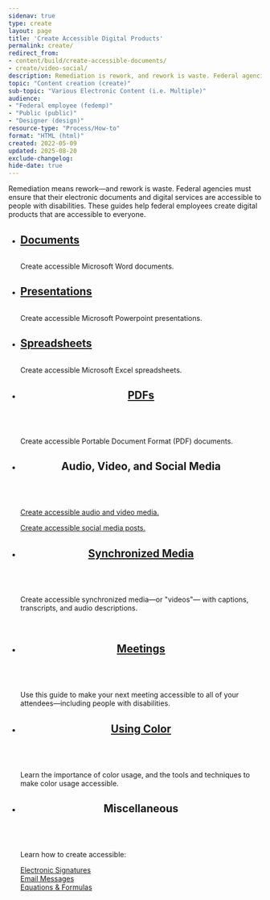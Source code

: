 ```yaml
---
sidenav: true
type: create
layout: page
title: 'Create Accessible Digital Products'
permalink: create/
redirect_from:
- content/build/create-accessible-documents/
- create/video-social/
description: Remediation is rework, and rework is waste. Federal agencies are responsible for ensuring their information and services are accessible to persons with disabilities. Federal employees can use our guides to create accessible electronic documents and digital services ensure access by everyone.
topic: "Content creation (create)"
sub-topic: "Various Electronic Content (i.e. Multiple)"
audience:
- "Federal employee (fedemp)"
- "Public (public)"
- "Designer (design)"
resource-type: "Process/How-to"
format: "HTML (html)"
created: 2022-05-09
updated: 2025-08-20
exclude-changelog: 
hide-date: true
---
```

Remediation means rework—and rework is waste. Federal agencies must ensure that their electronic documents and digital services are accessible to people with disabilities. These guides help federal employees create digital products that are accessible to everyone.

<section id="create-cards" class="usa-section">
<ul class="usa-card-group">
  <li class="usa-card tablet:grid-col-4 widescreen:grid-col-4">
    <div class="usa-card__container">
      <div class="usa-card__header">
        <h2 class="usa-card__heading font-family-sans"><a href="{{site.baseurl}}/create/documents/">Documents</a></h2>
      </div>
      <div class="usa-card__media">
        <div class="usa-card__img bg-blue">
          <img src="{{site.baseurl}}/assets/images/thumbnails/thumb-create-docx-col3.png" alt="" aria-hidden="true"/>
        </div>
      </div>
      <div class="usa-card__body">
        <p>Create accessible Microsoft Word documents.</p>
      </div>
    </div>
  </li>
  <li class="usa-card tablet:grid-col-4 widescreen:grid-col-4">
    <div class="usa-card__container">
      <div class="usa-card__header">
        <h2 class="usa-card__heading font-family-sans"><a href="{{site.baseurl}}/create/presentations/">Presentations</a></h2>
      </div>
      <div class="usa-card__media">
        <div class="usa-card__img bg-gold">
          <img src="{{site.baseurl}}/assets/images/thumbnails/thumb-create-pptx-col3.png" alt="" aria-hidden="true"/>
        </div>
      </div>
      <div class="usa-card__body">
        <p>Create accessible Microsoft Powerpoint presentations.</p>
      </div>
    </div>
  </li>
  <li class="usa-card tablet:grid-col-4 widescreen:grid-col-4">
    <div class="usa-card__container">
      <div class="usa-card__header">
       <h2 class="usa-card__heading font-family-sans"><a href="{{site.baseurl}}/create/spreadsheets/">Spreadsheets</a></h2>
      </div>
      <div class="usa-card__media">
        <div class="usa-card__img bg-mint">
          <img src="{{site.baseurl}}/assets/images/thumbnails/thumb-create-xlsx-col3.png" alt="" aria-hidden="true"/>
        </div>
      </div>
      <div class="usa-card__body">
        <p>Create accessible Microsoft Excel spreadsheets.</p>
      </div>
    </div>
  </li>
  <li class="tablet:grid-col-4 usa-card">
    <div class="usa-card__container">
      <header class="usa-card__header">
        <h2 class="usa-card__heading font-family-sans"><a href="{{site.baseurl}}/create/pdfs/">PDFs</a></h2>
      </header>
      <div class="usa-card__media">
        <div class="usa-card__img bg-red">
          <img src="{{site.baseurl}}/assets/images/thumbnails/thumb-create-pdf-col3.png" alt="" aria-hidden="true"/>
        </div>
      </div>
      <div class="usa-card__body">
        <p>Create accessible Portable Document Format (PDF) documents.</p>
      </div>
    </div>
  </li>
  <li class="tablet:grid-col-4 usa-card">
    <div class="usa-card__container">
      <header class="usa-card__header">
        <h2 class="usa-card__heading font-family-sans">Audio, Video, and Social Media</h2>
      </header>
      <div class="usa-card__media">
        <div class="usa-card__img bg-accent-warm">
          <img src="{{site.baseurl}}/assets/images/thumbnails/thumb-create-social-media-col3.png" alt="" aria-hidden="true"/>
        </div>
      </div>
      <div class="usa-card__body">
        <p><a href="{{site.baseurl}}/create/audio-video/">Create accessible audio and video media.</a></p>
        <p><a href="{{site.baseurl}}/create/social-media">Create accessible social media posts.</a></p>
      </div>
    </div>
  </li>
  <li class="tablet:grid-col-4 usa-card">
    <div class="usa-card__container">
      <header class="usa-card__header">
        <h2 class="usa-card__heading font-family-sans"><a href="{{site.baseurl}}/create/synchronized-media/">Synchronized Media</a></h2>
      </header>
      <div class="usa-card__media">
        <div class="usa-card__img bg-cyan">
          <img src="{{site.baseurl}}/assets/images/thumbnails/thumb-create-video-col3.png" alt="" aria-hidden="true"/>           
        </div>
      </div>
      <div class="usa-card__body">
        <p>Create accessible synchronized media&mdash;or "videos"&mdash; with captions, transcripts, and audio descriptions.</p>
      </div>
    </div>
  </li>
</ul>
​
<ul class="usa-card-group">
  <li class="tablet:grid-col-4 usa-card">
    <div class="usa-card__container">
      <header class="usa-card__header">
        <h2 class="usa-card__heading font-family-sans"><a href="{{site.baseurl}}/create/accessible-meetings/">Meetings</a></h2>
      </header>
      <div class="usa-card__media">
        <div class="usa-card__img bg-accent-cool">
          <img src="{{site.baseurl}}/assets/images/thumbnails/thumb-create-meetings-col3.png" alt="" aria-hidden="true"/>           
        </div>
      </div>
      <div class="usa-card__body">
        <p>Use this guide to make your next meeting accessible to all of your attendees&mdash;including people with disabilities.</p>
      </div>
    </div>
  </li>
  <li class="tablet:grid-col-4 usa-card">
    <div class="usa-card__container">
      <header class="usa-card__header">
        <h2 class="usa-card__heading font-family-sans"><a href="{{site.baseurl}}/create/making-color-usage-accessible/">Using Color</a></h2>
      </header>
      <div class="usa-card__media">
        <div class="usa-card__img bg-magenta">
          <img src="{{site.baseurl}}/assets/images/thumbnails/thumb-create-color-usage-col3.png" alt="" aria-hidden="true"/>           
        </div>
      </div>
      <div class="usa-card__body">
        <p>Learn the importance of color usage, and the tools and techniques to make color usage accessible.</p>
      </div>
    </div>
  </li>
  <li class="tablet:grid-col-4 usa-card">
    <div class="usa-card__container">
      <header class="usa-card__header">
        <h2 class="usa-card__heading font-family-sans">Miscellaneous</h2>
      </header>
      <div class="usa-card__media">
        <div class="usa-card__img bg-indigo">
          <img src="{{site.baseurl}}/assets/images/thumbnails/thumb-create-misc-col3.png" alt="" aria-hidden="true"/>           
        </div>
      </div>
      <div class="usa-card__body">
        <p>Learn how to create accessible:</p>
        <p>
          <a href="{{site.baseurl}}/create/electronic-signatures/">Electronic Signatures</a><br>
          <a href="{{site.baseurl}}/create/email-messages/">Email Messages</a><br>
          <a href="{{site.baseurl}}/create/accessible-equations-formulas/">Equations & Formulas</a>
        </p>
      </div>
    </div>
  </li>
</ul>
​
</section>

 [1]: https://www.access-board.gov/guidelines-and-standards/communications-and-it/about-the-ict-refresh/final-rule